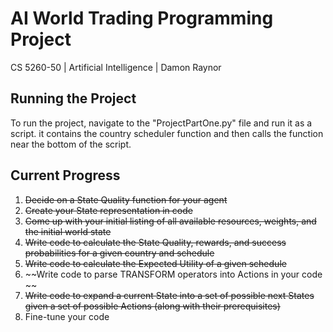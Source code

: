 # **AI World Trading Programming Project**
CS 5260-50 | Artificial Intelligence | Damon Raynor

## Running the Project
To run the project, navigate to the "ProjectPartOne.py" file and run it as a script. it contains the country scheduler function and then calls the function near the bottom of the script.


## Current Progress 
1. ~~Decide on a State Quality function for your agent~~
2. ~~Create your State representation in code~~
3. ~~Come up with your initial listing of all available resources, weights, and the initial world state~~
4. ~~Write code to calculate the State Quality, rewards, and success probabilities for a given country and schedule~~
5. ~~Write code to calculate the Expected Utility of a given schedule~~
6. ~~Write code to parse TRANSFORM operators into Actions in your code ~~
7. ~~Write code to expand a current State into a set of possible next States given a set of possible Actions (along with their prerequisites)~~
8. Fine-tune your code

